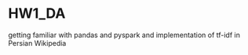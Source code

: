 # HW1_DA
getting familiar with pandas and pyspark and implementation of tf-idf in Persian Wikipedia
